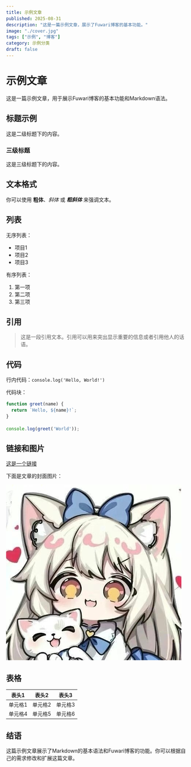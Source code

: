 ```yaml
---
title: 示例文章
published: 2025-08-31
description: "这是一篇示例文章，展示了Fuwari博客的基本功能。"
image: "./cover.jpg"
tags: ["示例", "博客"]
category: 示例分类
draft: false
---
```


# 示例文章

这是一篇示例文章，用于展示Fuwari博客的基本功能和Markdown语法。

## 标题示例

这是二级标题下的内容。

### 三级标题

这是三级标题下的内容。

## 文本格式

你可以使用 **粗体**、*斜体* 或 ***粗斜体*** 来强调文本。

## 列表

无序列表：

- 项目1
- 项目2
- 项目3

有序列表：

1. 第一项
2. 第二项
3. 第三项

## 引用

> 这是一段引用文本。引用可以用来突出显示重要的信息或者引用他人的话语。

## 代码

行内代码：`console.log('Hello, World!')`

代码块：

```javascript
function greet(name) {
  return `Hello, ${name}!`;
}

console.log(greet('World'));
```

## 链接和图片

[这是一个链接](https://example.com)

下面是文章的封面图片：

![封面图片](./cover.jpg)

## 表格

| 表头1 | 表头2 | 表头3 |
|-------|-------|-------|
| 单元格1 | 单元格2 | 单元格3 |
| 单元格4 | 单元格5 | 单元格6 |

## 结语

这篇示例文章展示了Markdown的基本语法和Fuwari博客的功能。你可以根据自己的需求修改和扩展这篇文章。